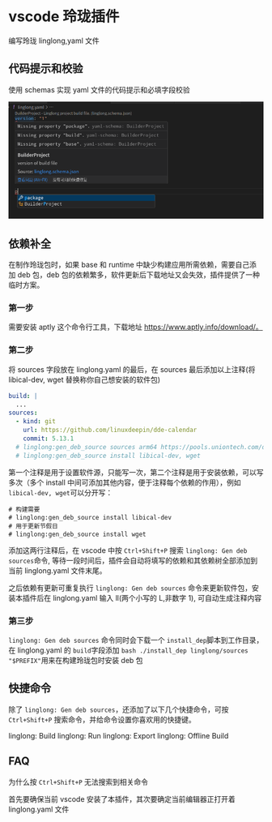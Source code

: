 # vscode 玲珑插件

编写玲珑 linglong,yaml 文件

## 代码提示和校验

使用 schemas 实现 yaml 文件的代码提示和必填字段校验

![image](./image.png)

## 依赖补全

在制作玲珑包时，如果 base 和 runtime 中缺少构建应用所需依赖，需要自己添加 deb 包，deb 包的依赖繁多，软件更新后下载地址又会失效，插件提供了一种临时方案。

### 第一步

需要安装 aptly 这个命令行工具，下载地址 https://www.aptly.info/download/。

### 第二步

将 sources 字段放在 linglong.yaml 的最后，在 sources 最后添加以上注释(将 libical-dev, wget 替换称你自己想安装的软件包)

```yaml
build: |
  ...
sources:
  - kind: git
    url: https://github.com/linuxdeepin/dde-calendar
    commit: 5.13.1
  # linglong:gen_deb_source sources arm64 https://pools.uniontech.com/deepin-beige beige main community
  # linglong:gen_deb_source install libical-dev, wget
```

第一个注释是用于设置软件源，只能写一次，第二个注释是用于安装依赖，可以写多次（多个 install 中间可添加其他内容，便于注释每个依赖的作用），例如`libical-dev, wget`可以分开写：

```
# 构建需要
# linglong:gen_deb_source install libical-dev
# 用于更新节假日
# linglong:gen_deb_source install wget
```

添加这两行注释后，在 vscode 中按 `Ctrl+Shift+P` 搜索 `linglong: Gen deb sources`命令, 等待一段时间后，插件会自动将填写的依赖和其依赖树全部添加到当前 linglong.yaml 文件末尾。

之后依赖有更新可重复执行 `linglong: Gen deb sources` 命令来更新软件包，安装本插件后在 linglong.yaml 输入 ll(两个小写的 L,非数字 1), 可自动生成注释内容

### 第三步

`linglong: Gen deb sources` 命令同时会下载一个 `install_dep`脚本到工作目录，在 linglong.yaml 的 `build`字段添加 `bash ./install_dep linglong/sources "$PREFIX"`用来在构建玲珑包时安装 deb 包

## 快捷命令

除了 `linglong: Gen deb sources`，还添加了以下几个快捷命令，可按 `Ctrl+Shift+P` 搜索命令，并给命令设置你喜欢用的快捷键。

linglong: Build
linglong: Run
linglong: Export
linglong: Offline Build

## FAQ

为什么按 `Ctrl+Shift+P` 无法搜索到相关命令

首先要确保当前 vscode 安装了本插件，其次要确定当前编辑器正打开着 linglong.yaml 文件
